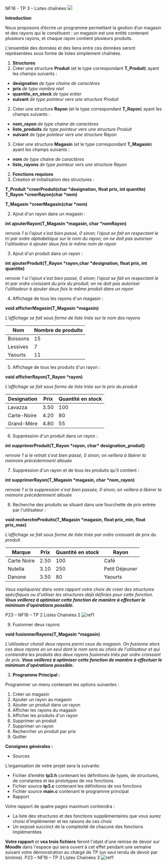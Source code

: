﻿NF16 - TP 3 – Listes chaînées ![](Aspose.Words.dfb0aaf5-e3be-4aa9-a5b1-5b21914b21b4.001.png)

**Introduction** 

Nous proposons d’écrire un programme permettant la gestion d’un magasin et des rayons qui le constituent : un magasin est une entité contenant plusieurs rayons, et chaque rayon contient plusieurs produits. 

L'ensemble des données et des liens entre ces données seront représentées sous forme de listes simplement chaînées. 

1. **Structures** 
1. Créer une structure **Produit** (et le type correspondant **T\_Produit**) ayant les champs suivants : 
- **designation** *de type chaine de caractères* 
- **prix** *de type nombre réel* 
- **quantite\_en\_stock** *de type entier* 
- **suivant** *de type pointeur vers une structure Produit* 
2. Créer une structure **Rayon** (et le type correspondant **T\_Rayon**) ayant les champs suivants : 
- **nom\_rayon** *de type chaine de caractères* 
- **liste\_produits** *de type pointeur vers une structure Produit* 
- **suivant** *de type pointeur vers une structure Rayon* 
3. Créer une structure **Magasin** (et le type correspondant **T\_Magasin**) ayant les champs suivants : 
- **nom** *de type chaine de caractères* 
- **liste\_rayons** *de type pointeur vers une structure Rayon* 
2. **Fonctions requises** 
1. Création et initialisation des structures : 

**T\_Produit \*creerProduit(char \*designation, float prix, int quantite) T\_Rayon \*creerRayon(char \*nom)** 

**T\_Magasin \*creerMagasin(char \*nom)** 

2. Ajout d'un rayon dans un magasin : 

**int ajouterRayon(T\_Magasin \*magasin, char \*nomRayon)** 

*renvoie 1 si l'ajout s'est bien passé, 0 sinon; l'ajout se fait en respectant le tri par ordre alphabétique sur le nom du rayon; on ne doit pas autoriser l'utilisateur à ajouter deux fois le même nom de rayon* 

3. Ajout d'un produit dans un rayon : 

**int ajouterProduit(T\_Rayon \*rayon,char \*designation, float prix, int quantite)** 

*renvoie 1 si l'ajout s'est bien passé, 0 sinon; l'ajout se fait en respectant le tri par ordre croissant du prix du produit; on ne doit pas autoriser l'utilisateur à ajouter deux fois le même produit dans un rayon* 

4. Affichage de tous les rayons d'un magasin : 

**void afficherMagasin(T\_Magasin \*magasin)** 

*L'affichage se fait sous forme de liste triée sur le nom des rayons* 



|Nom |Nombre de produits |
| - | - |
|Boissons |15 |
|Lessives |7 |
|Yaourts |11 |

5. Affichage de tous les produits d'un rayon : 

**void afficherRayon(T\_Rayon \*rayon)** 

*L'affichage se fait sous forme de liste triée sur le prix  du produit* 



|Designation |Prix |Quantité en stock |
| - | - | - |
|Lavazza  |3\.50 |100 |
|Carte-Noire |4\.20 |80 |
|Grand-Mère |4\.80 |55 |

6. Suppression d'un produit dans un rayon : 

**int supprimerProduit(T\_Rayon \*rayon, char\* designation\_produit)** 

*renvoie 1 si le retrait s'est bien passé, 0 sinon; on veillera à libérer la mémoire précédemment allouée* 

7. Suppression d'un rayon et de tous les produits qu'il contient :  

**int supprimerRayon(T\_Magasin \*magasin, char \*nom\_rayon)** 

*renvoie 1 si la suppression s'est bien passée, 0 sinon; on veillera à libérer la mémoire précédemment allouée* 

8. Recherche des produits se situant dans une fourchette de prix entrée par l'utilisateur : 

**void rechercheProduits(T\_Magasin \*magasin, float prix\_min, float prix\_max)** 

*L'affichage se fait sous forme de liste triée par ordre croissant de prix du produit.*  



|Marque |Prix |Quantité en stock |Rayon |
| - | - | - | - |
|Carte Noire |2\.50 |100 |Café |
|Nutella  |3\.10 |250 |Petit Déjeuner  |
|Danone |3\.50 |80 |Yaourts |

*Vous expliquerez dans votre rapport votre choix de créer des structures spécifiques ou d'utiliser les structures déjà définies pour cette fonction. **Vous veillerez à optimiser cette fonction de manière à effectuer le minimum d'opérations possible.*** 

P23 – NF16 – TP 2 Listes Chainées   2 ![ref1]

9. Fusionner deux rayons 

**void fusionnerRayons(T\_Magasin \*magasin)** 

*L'utilisateur choisit deux rayons parmi ceux du magasin. On fusionne alors ces deux rayons en un seul dont le nom sera au choix de l'utilisateur et qui contiendra les produits des deux rayons fusionnés triés par ordre croissant de prix. **Vous veillerez à optimiser cette fonction de manière à effectuer le minimum d'opérations possible.*** 

3. **Programme Principal :** 

Programmer un menu contenant les options suivantes : 

1. Créer un magasin 
1. Ajouter un rayon au magasin 
1. Ajouter un produit dans un rayon 
1. Afficher les rayons du magasin 
1. Afficher les produits d'un rayon 
1. Supprimer un produit 
1. Supprimer un rayon 
1. Rechercher un produit par prix 
1. Quitter 

**Consignes générales :** 

- Sources 

L’organisation de votre projet sera la suivante:  

- Fichier d’entête **tp3.h** contenant les définitions de types, de structures, de constantes et les prototypes de vos fonctions 
- Fichier source **tp3.c** contenant les définitions de vos fonctions 
- Fichier source **main.c** contenant le programme principal 
- Rapport 

Votre rapport de quatre pages maximum contiendra : 

- La liste des structures et des fonctions supplémentaires que vous aurez choisi d'implémenter et les raisons de ces choix 
- Un exposé succinct de la complexité de chacune des fonctions implémentées 

**Votre rapport** et **vos trois fichiers** feront l'objet d'une remise de devoir sur **Moodle** dans l'espace qui sera ouvert à cet effet pendant une semaine suivant votre démonstration au chargé de TP (un seul rendu de devoir par binôme). 
P23 – NF16 – TP 3 Listes Chainées   3 ![ref1]

[ref1]: Aspose.Words.dfb0aaf5-e3be-4aa9-a5b1-5b21914b21b4.002.png
